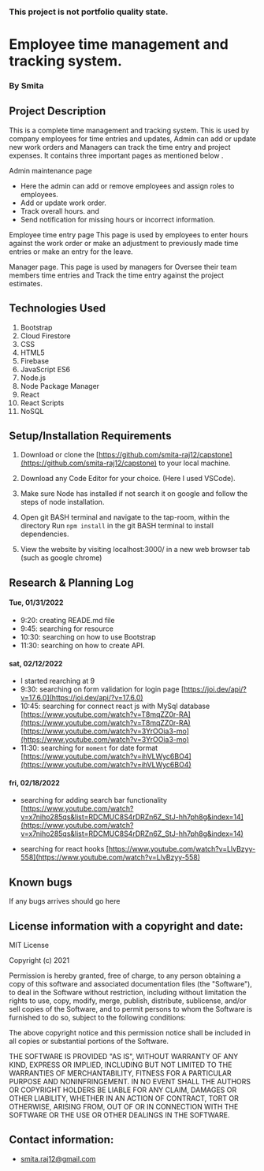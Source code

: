 ### This project is not portfolio quality state. 

# Employee time management and tracking system.

### By Smita

## Project Description
 
This is a complete time management and tracking system. This is used by company employees for time entries and updates, Admin can add or update new work orders and Managers can track the time entry and project expenses. It contains three important pages as mentioned below .

Admin maintenance page  
* Here the admin can add or remove employees and assign roles to employees.
* Add or update work order. 
* Track overall hours. and 
* Send notification for missing hours or incorrect information. 

Employee time entry page
This page is used by employees to enter hours against the work order or make an adjustment to previously made time entries or make an entry for the leave.

Manager page.
This page is used by managers for Oversee their team members time entries and Track the time entry against the project estimates.


## Technologies Used
1. Bootstrap 
2. Cloud Firestore
3. CSS
4. HTML5
5. Firebase
6. JavaScript ES6
7. Node.js 
8. Node Package Manager 
9. React 
10. React Scripts 
11. NoSQL

## Setup/Installation Requirements

1. Download or clone the [https://github.com/smita-raj12/capstone](https://github.com/smita-raj12/capstone) to your local machine.

2. Download any Code Editor for your choice. (Here I used VSCode).

3. Make sure Node has installed if not search it on google and follow the steps of node installation. 

4. Open git BASH terminal and navigate to the tap-room, within the directory
Run `npm install` in the git BASH terminal to install dependencies. 


5. View the website by visiting localhost:3000/ in a new web browser tab (such as google chrome)

## Research & Planning Log

#### Tue, 01/31/2022

* 9:20: creating READE.md file
* 9:45: searching for resource 
* 10:30: searching on how to use Bootstrap
* 11:30: searching on how to create API.

#### sat, 02/12/2022

* I started rearching at 9 
* 9:30: searching on form validation for login page
   [https://joi.dev/api/?v=17.6.0](https://joi.dev/api/?v=17.6.0)
* 10:45: searching for connect react js with MySql database
  [https://www.youtube.com/watch?v=T8mqZZ0r-RA](https://www.youtube.com/watch?v=T8mqZZ0r-RA)
  [https://www.youtube.com/watch?v=3YrOOia3-mo](https://www.youtube.com/watch?v=3YrOOia3-mo)   
* 11:30: searching for `moment` for date format
  [https://www.youtube.com/watch?v=ihVLWyc6BO4](https://www.youtube.com/watch?v=ihVLWyc6BO4)


#### fri, 02/18/2022

* searching for adding search bar functionality [https://www.youtube.com/watch?v=x7niho285qs&list=RDCMUC8S4rDRZn6Z_StJ-hh7ph8g&index=14](https://www.youtube.com/watch?v=x7niho285qs&list=RDCMUC8S4rDRZn6Z_StJ-hh7ph8g&index=14)

* searching for react hooks [https://www.youtube.com/watch?v=LlvBzyy-558](https://www.youtube.com/watch?v=LlvBzyy-558)


## Known bugs

If any bugs arrives should go here 

## License information with a copyright and date:

MIT License

Copyright (c) 2021 

Permission is hereby granted, free of charge, to any person obtaining a copy of this software and associated documentation files (the "Software"), to deal in the Software without restriction, including without limitation the rights to use, copy, modify, merge, publish, distribute, sublicense, and/or sell copies of the Software, and to permit persons to whom the Software is furnished to do so, subject to the following conditions:

The above copyright notice and this permission notice shall be included in all copies or substantial portions of the Software.

THE SOFTWARE IS PROVIDED "AS IS", WITHOUT WARRANTY OF ANY KIND, EXPRESS OR IMPLIED, INCLUDING BUT NOT LIMITED TO THE WARRANTIES OF MERCHANTABILITY, FITNESS FOR A PARTICULAR PURPOSE AND NONINFRINGEMENT. IN NO EVENT SHALL THE AUTHORS OR COPYRIGHT HOLDERS BE LIABLE FOR ANY CLAIM, DAMAGES OR OTHER LIABILITY, WHETHER IN AN ACTION OF CONTRACT, TORT OR OTHERWISE, ARISING FROM, OUT OF OR IN CONNECTION WITH THE SOFTWARE OR THE USE OR OTHER DEALINGS IN THE SOFTWARE.

## Contact information:
   
* smita.raj12@gmail.com
